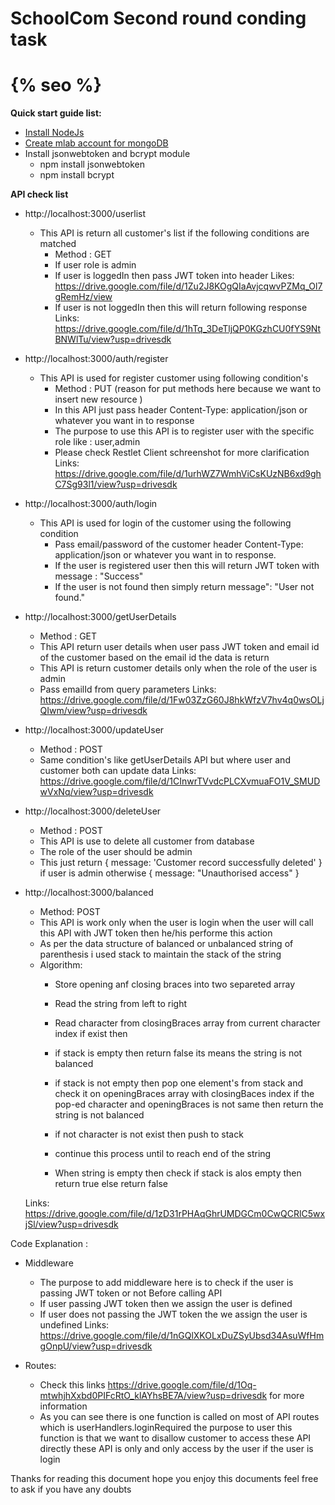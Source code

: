 # SchoolCom Second round conding task 
  [nodejs]: https://docs.npmjs.com/getting-started/installing-node
  [mlab]: http://docs.mlab.com/ops/
  
 # {% seo %}

**Quick start guide list:**

  * [Install NodeJs][nodejs]
  * [Create mlab account for mongoDB][mlab]
  * Install jsonwebtoken and bcrypt module 
     * npm install jsonwebtoken
     * npm install bcrypt
     
 
**API check list**
  
  * http://localhost:3000/userlist 
     
     * This API is return all customer's list if the following conditions are matched 
       * Method : GET 
       * If user role is admin
       * If user is loggedIn then pass JWT token into header 
          Likes: https://drive.google.com/file/d/1Zu2J8KOgQIaAvjcqwvPZMq_Ol7gRemHz/view
       * If user is not loggedIn then this will return following response
          Links: https://drive.google.com/file/d/1hTq_3DeTljQP0KGzhCU0fYS9NtBNWlTu/view?usp=drivesdk
        
   * http://localhost:3000/auth/register
      * This API is used for register customer using following condition's
        * Method : PUT (reason for put methods here because we want to insert new resource )
        * In this API just pass header Content-Type: application/json or whatever you want in to response 
        * The purpose to use this API is to register user with the specific role like : user,admin
        * Please check Restlet Client schreenshot  for more clarification 
          Links: https://drive.google.com/file/d/1urhWZ7WmhViCsKUzNB6xd9ghC7Sg93l1/view?usp=drivesdk
          
   * http://localhost:3000/auth/login 
      * This API is used for login of the customer using the following condition 
        * Pass email/password of the customer header Content-Type: application/json or whatever you want in to response.
        * If the user is registered user then this will return JWT token with message : "Success"
        * If the user is not found then simply return message": "User not found."
        
  * http://localhost:3000/getUserDetails 
       * Method : GET 
       * This API return user details when user pass JWT token and email id of the customer based on the email id the data is return 
       * This API is return customer details only when the role of the user is admin
       * Pass emailId from query parameters 
         Links: https://drive.google.com/file/d/1Fw03ZzG60J8hkWfzV7hv4q0wsOLjQIwm/view?usp=drivesdk
    
  * http://localhost:3000/updateUser
       * Method : POST
       * Same condition's like getUserDetails API but where user and customer both can update data 
        Links: https://drive.google.com/file/d/1CInwrTVvdcPLCXvmuaFO1V_SMUDwVxNq/view?usp=drivesdk
        
  * http://localhost:3000/deleteUser 
       * Method : POST
       * This API is use to delete all customer from database 
       * The role of the user should be admin 
       * This just return { message: 'Customer record successfully deleted' } if user is admin otherwise 
         { message: "Unauthorised access" }
         
   * http://localhost:3000/balanced 
       * Method: POST 
       * This API is work only when the user is login when the user will call this API
        with JWT token then he/his performe this action 
       * As per the data structure of balanced or unbalanced string of parenthesis i used stack 
         to maintain the stack of the string 
       * Algorithm: 
            * Store opening anf closing braces into two separeted array
            * Read the string from left to right 
            * Read character from closingBraces array from current character index if exist then 
            * if stack is empty then return false its means the string is not balanced 
            * if stack is not empty then pop one element's from stack and check it on openingBraces 
              array with closingBaces index if the pop-ed character and openingBraces is not same 
              then return the string is not balanced 
            * if not character is not exist then push to stack 
            * continue this process until to reach end of the string    
           
            * When string is empty then check if stack is alos empty then return true 
              else return false 
            
        Links: https://drive.google.com/file/d/1zD31rPHAqGhrUMDGCm0CwQCRlC5wxjSl/view?usp=drivesdk
 
 Code Explanation : 
 
 * Middleware 
    * The purpose to add middleware here is to check if the user is passing JWT token or not 
      Before calling API 
    * If user passing JWT token then we assign the user is defined 
    * If user does not passing the JWT token the we assign the user is undefined 
      Links: https://drive.google.com/file/d/1nGQlXKOLxDuZSyUbsd34AsuWfHmgOnpU/view?usp=drivesdk
 
 * Routes: 
    * Check this links https://drive.google.com/file/d/1Oq-mtwhjhXxbd0PIFcRtO_klAYhsBE7A/view?usp=drivesdk
      for more information 
    * As you can see there is one function is called on most of API routes which is userHandlers.loginRequired 
      the purpose to user this function is that we want to disallow customer to access these API 
      directly these API is only and only access by the user if the user is login 
 
  Thanks for reading this document hope you enjoy this documents 
  feel free to ask if you have any doubts   
  
